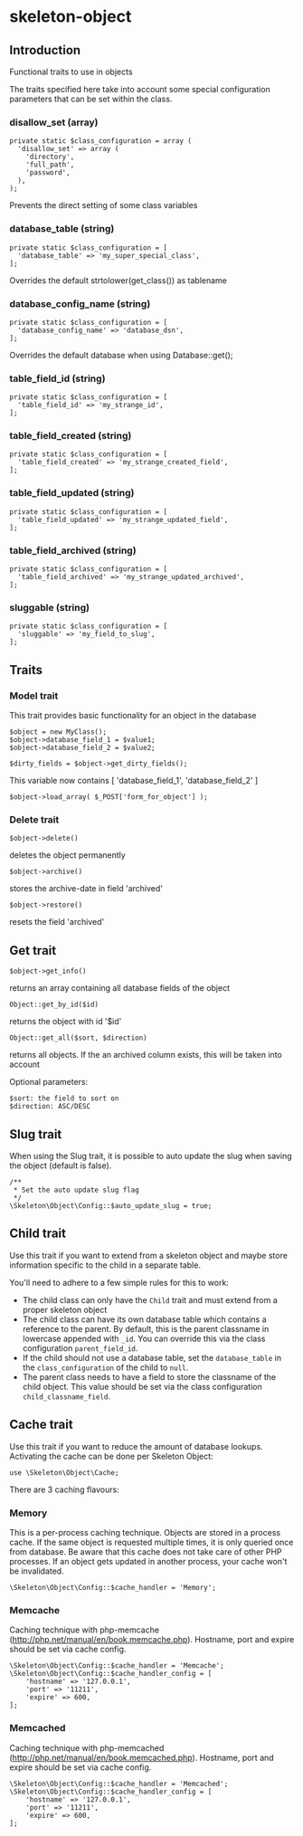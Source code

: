# skeleton-object

## Introduction

Functional traits to use in objects

The traits specified here take into account some special configuration
parameters that can be set within the class.

### disallow_set (array)

    private static $class_configuration = array (
      'disallow_set' => array (
        'directory',
        'full_path',
        'password',
      ),
    );

Prevents the direct setting of some class variables

###  database_table (string)

    private static $class_configuration = [
      'database_table' => 'my_super_special_class',
    ];

Overrides the default strtolower(get_class()) as tablename

###  database_config_name (string)

    private static $class_configuration = [
      'database_config_name' => 'database_dsn',
	];

Overrides the default database when using Database::get();

###  table_field_id (string)

	private static $class_configuration = [
	  'table_field_id' => 'my_strange_id',
	];

###  table_field_created (string)

	private static $class_configuration = [
	  'table_field_created' => 'my_strange_created_field',
	];

###  table_field_updated (string)

	private static $class_configuration = [
	  'table_field_updated' => 'my_strange_updated_field',
	];

###  table_field_archived (string)

	private static $class_configuration = [
	  'table_field_archived' => 'my_strange_updated_archived',
	];

###  sluggable (string)

	private static $class_configuration = [
	  'sluggable' => 'my_field_to_slug',
	];


## Traits

### Model trait

This trait provides basic functionality for an object in the database

    $object = new MyClass();
    $object->database_field_1 = $value1;
    $object->database_field_2 = $value2;

    $dirty_fields = $object->get_dirty_fields();

This variable now contains [ 'database_field_1', 'database_field_2' ]

    $object->load_array( $_POST['form_for_object'] );

### Delete trait

    $object->delete()

deletes the object permanently

    $object->archive()

stores the archive-date in field 'archived'

    $object->restore()

resets the field 'archived'

## Get trait

    $object->get_info()

returns an array containing all database fields of the object

    Object::get_by_id($id)

returns the object with id '$id'

    Object::get_all($sort, $direction)

returns all objects. If the an archived column exists, this will be taken into account

Optional parameters:

    $sort: the field to sort on
    $direction: ASC/DESC

## Slug trait

When using the Slug trait, it is possible to auto update the slug when
saving the object (default is false).

    /**
     * Set the auto update slug flag
     */
    \Skeleton\Object\Config::$auto_update_slug = true;

## Child trait

Use this trait if you want to extend from a skeleton object and maybe
store information specific to the child in a separate table.

You'll need to adhere to a few simple rules for this to work:

  * The child class can only have the `Child` trait and must extend
    from a proper skeleton object
  * The child class can have its own database table which contains a
    reference to the parent. By default, this is the parent classname
    in lowercase appended with `_id`. You can override this via the
    class configuration `parent_field_id`.
  * If the child should not use a database table, set the
    `database_table` in the `class_configuration` of the child to
    `null`.
  * The parent class needs to have a field to store the classname of
    the child object. This value should be set via the class
    configuration `child_classname_field`.

## Cache trait

Use this trait if you want to reduce the amount of database lookups. Activating
the cache can be done per Skeleton Object:

    use \Skeleton\Object\Cache;

There are 3 caching flavours:

### Memory
This is a per-process caching technique. Objects are stored in
a process cache. If the same object is requested multiple times, it is
only queried once from database.
Be aware that this cache does not take care of other PHP processes. If
an object gets updated in another process, your cache won't be invalidated.

    \Skeleton\Object\Config::$cache_handler = 'Memory';

### Memcache
Caching technique with php-memcache 
(http://php.net/manual/en/book.memcache.php). Hostname, port and expire should 
be set via cache config.

    \Skeleton\Object\Config::$cache_handler = 'Memcache';
    \Skeleton\Object\Config::$cache_handler_config = [
    	'hostname' => '127.0.0.1',
    	'port' => '11211',
    	'expire' => 600,
    ];

### Memcached
Caching technique with php-memcached
(http://php.net/manual/en/book.memcached.php). Hostname, port and expire
should be set via cache config.

    \Skeleton\Object\Config::$cache_handler = 'Memcached';
    \Skeleton\Object\Config::$cache_handler_config = [
    	'hostname' => '127.0.0.1',
    	'port' => '11211',
    	'expire' => 600,
    ];
    
